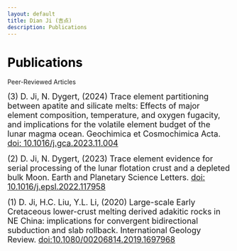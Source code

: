 ```yaml
---
layout: default
title: Dian Ji (吉点)
description: Publications
---
```


# <span style="color:black">Publications</span>
 
Peer-Reviewed Articles
  
<font size=4> (3) D. Ji, N. Dygert, (2024) Trace element partitioning between apatite and silicate melts: Effects of major element composition, temperature, and oxygen fugacity, and implications for the volatile element budget of the lunar magma ocean. Geochimica et Cosmochimica Acta. [doi: 10.1016/j.gca.2023.11.004](https://doi.org/10.1016/j.gca.2023.11.004) </font>

<font size=4> (2) D. Ji, N. Dygert, (2023) Trace element evidence for serial processing of the lunar flotation crust and a depleted bulk Moon. Earth and Planetary Science Letters. [doi: 10.1016/j.epsl.2022.117958](https://doi.org/10.1016/j.epsl.2022.117958) </font>

<font size=4> (1) D. Ji, H.C. Liu, Y.L. Li, (2020) Large-scale Early Cretaceous lower-crust melting derived adakitic rocks in NE China: implications for convergent bidirectional subduction and slab rollback. International Geology Review. [doi:10.1080/00206814.2019.1697968](https://doi.org/10.1080/00206814.2019.1697968) </font>

